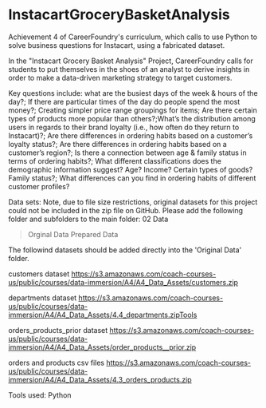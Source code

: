 # InstacartGroceryBasketAnalysis
Achievement 4 of CareerFoundry's curriculum, which calls to use Python to solve business questions for Instacart, using a fabricated dataset.

In the "Instacart Grocery Basket Analysis" Project, CareerFoundry calls for students to put themselves in the shoes of an analyst to derive insights in order to make a data-driven marketing strategy to target customers.

Key questions include: what are the busiest days of the week & hours of the day?; If there are particular times of the day do people spend the most money?; Creating simpler price range groupings for items; Are there certain types of products more popular than others?;What’s the distribution among users in regards to their brand loyalty (i.e., how often do they return to Instacart)?; Are there differences in ordering habits based on a customer’s loyalty status?; Are there differences in ordering habits based on a customer’s region?; Is there a connection between age & family status in terms of ordering habits?; What different classifications does the demographic information suggest? Age? Income? Certain types of goods? Family status?; What differences can you find in ordering habits of different customer profiles?

Data sets:
Note, due to file size restrictions, original datasets for this project could not be included in the zip file on GitHub. Please add the following folder and subfolders to the main folder: 
02 Data
>Orginal Data
>Prepared Data

The followind datasets should be added directly into the 'Original Data' folder.

customers dataset
https://s3.amazonaws.com/coach-courses-us/public/courses/data-immersion/A4/A4_Data_Assets/customers.zip

departments dataset
https://s3.amazonaws.com/coach-courses-us/public/courses/data-immersion/A4/A4_Data_Assets/4.4_departments.zipTools

orders_products_prior dataset
https://s3.amazonaws.com/coach-courses-us/public/courses/data-immersion/A4/A4_Data_Assets/order_products__prior.zip

orders and products csv files
https://s3.amazonaws.com/coach-courses-us/public/courses/data-immersion/A4/A4_Data_Assets/4.3_orders_products.zip

Tools used:
Python


